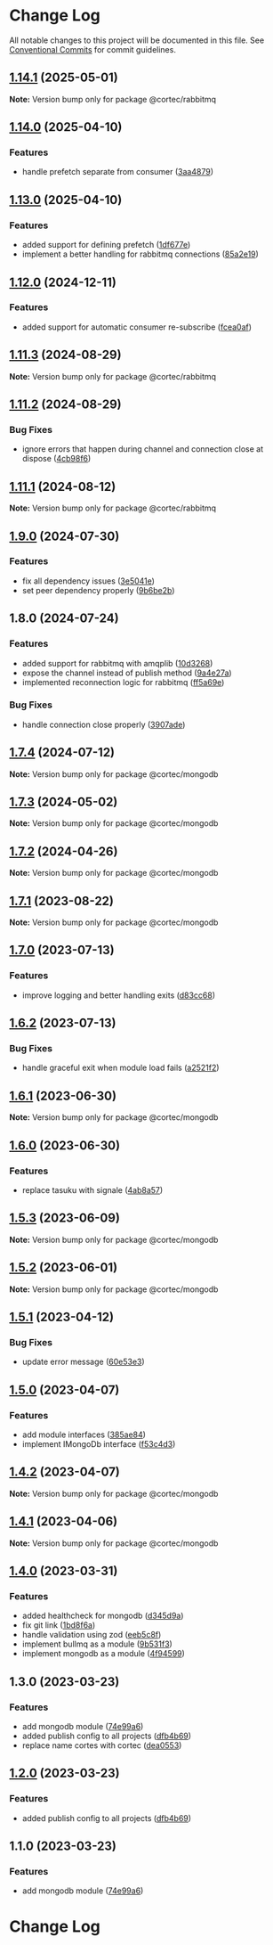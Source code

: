 # Change Log

All notable changes to this project will be documented in this file.
See [Conventional Commits](https://conventionalcommits.org) for commit guidelines.

## [1.14.1](https://github.com/saswatds/cortec/compare/@cortec/rabbitmq@1.14.0...@cortec/rabbitmq@1.14.1) (2025-05-01)

**Note:** Version bump only for package @cortec/rabbitmq

## [1.14.0](https://github.com/saswatds/cortec/compare/@cortec/rabbitmq@1.13.0...@cortec/rabbitmq@1.14.0) (2025-04-10)

### Features

- handle prefetch separate from consumer ([3aa4879](https://github.com/saswatds/cortec/commit/3aa4879124679dc49ee42a6268351df0463ce788))

## [1.13.0](https://github.com/saswatds/cortec/compare/@cortec/rabbitmq@1.12.0...@cortec/rabbitmq@1.13.0) (2025-04-10)

### Features

- added support for defining prefetch ([1df677e](https://github.com/saswatds/cortec/commit/1df677e69948be501787e053004b9120db3ebb5e))
- implement a better handling for rabbitmq connections ([85a2e19](https://github.com/saswatds/cortec/commit/85a2e197c2b15e72d7e1a2bf00748c217e2a3946))

## [1.12.0](https://github.com/saswatds/cortec/compare/@cortec/rabbitmq@1.11.3...@cortec/rabbitmq@1.12.0) (2024-12-11)

### Features

- added support for automatic consumer re-subscribe ([fcea0af](https://github.com/saswatds/cortec/commit/fcea0af1518e3dcbac957f7644b7746ee2bc4816))

## [1.11.3](https://github.com/saswatds/cortec/compare/@cortec/rabbitmq@1.11.2...@cortec/rabbitmq@1.11.3) (2024-08-29)

**Note:** Version bump only for package @cortec/rabbitmq

## [1.11.2](https://github.com/saswatds/cortec/compare/@cortec/rabbitmq@1.11.1...@cortec/rabbitmq@1.11.2) (2024-08-29)

### Bug Fixes

- ignore errors that happen during channel and connection close at dispose ([4cb98f6](https://github.com/saswatds/cortec/commit/4cb98f679f6dc88d47e39048780dc1af966f9a29))

## [1.11.1](https://github.com/saswatds/cortec/compare/@cortec/rabbitmq@1.11.0...@cortec/rabbitmq@1.11.1) (2024-08-12)

**Note:** Version bump only for package @cortec/rabbitmq

## [1.9.0](https://github.com/saswatds/cortec/compare/@cortec/rabbitmq@1.8.0...@cortec/rabbitmq@1.9.0) (2024-07-30)

### Features

- fix all dependency issues ([3e5041e](https://github.com/saswatds/cortec/commit/3e5041e97d6533fc2783718674853faadd4f4ae6))
- set peer dependency properly ([9b6be2b](https://github.com/saswatds/cortec/commit/9b6be2bcaa33da6cdcfbe1d2d00a5493e81e247e))

## 1.8.0 (2024-07-24)

### Features

- added support for rabbitmq with amqplib ([10d3268](https://github.com/saswatds/cortec/commit/10d3268b7552b15b6d496cab1d9d877cf2bbb12f))
- expose the channel instead of publish method ([9a4e27a](https://github.com/saswatds/cortec/commit/9a4e27a467bdee4daa9cfa3a2592d8e04776b6ad))
- implemented reconnection logic for rabbitmq ([ff5a69e](https://github.com/saswatds/cortec/commit/ff5a69ee8a7ce19629cd133b6e76c1936821d2e3))

### Bug Fixes

- handle connection close properly ([3907ade](https://github.com/saswatds/cortec/commit/3907ade8a8eb02f9d20429c819e808ba5bd7d8f2))

## [1.7.4](https://github.com/saswatds/cortec/compare/@cortec/mongodb@1.7.3...@cortec/mongodb@1.7.4) (2024-07-12)

**Note:** Version bump only for package @cortec/mongodb

## [1.7.3](https://github.com/saswatds/cortec/compare/@cortec/mongodb@1.7.2...@cortec/mongodb@1.7.3) (2024-05-02)

**Note:** Version bump only for package @cortec/mongodb

## [1.7.2](https://github.com/saswatds/cortec/compare/@cortec/mongodb@1.7.1...@cortec/mongodb@1.7.2) (2024-04-26)

**Note:** Version bump only for package @cortec/mongodb

## [1.7.1](https://github.com/saswatds/cortec/compare/@cortec/mongodb@1.7.0...@cortec/mongodb@1.7.1) (2023-08-22)

**Note:** Version bump only for package @cortec/mongodb

## [1.7.0](https://github.com/saswatds/cortec/compare/@cortec/mongodb@1.6.2...@cortec/mongodb@1.7.0) (2023-07-13)

### Features

- improve logging and better handling exits ([d83cc68](https://github.com/saswatds/cortec/commit/d83cc68317ed32925f03ed731e4e0fdadd369987))

## [1.6.2](https://github.com/saswatds/cortec/compare/@cortec/mongodb@1.6.1...@cortec/mongodb@1.6.2) (2023-07-13)

### Bug Fixes

- handle graceful exit when module load fails ([a2521f2](https://github.com/saswatds/cortec/commit/a2521f29cc2ea8a21b0a30be9a15971bf898fc89))

## [1.6.1](https://github.com/saswatds/cortec/compare/@cortec/mongodb@1.6.0...@cortec/mongodb@1.6.1) (2023-06-30)

**Note:** Version bump only for package @cortec/mongodb

## [1.6.0](https://github.com/saswatds/cortec/compare/@cortec/mongodb@1.5.3...@cortec/mongodb@1.6.0) (2023-06-30)

### Features

- replace tasuku with signale ([4ab8a57](https://github.com/saswatds/cortec/commit/4ab8a5792e065e9174eff7cda3e0a2596aa2141b))

## [1.5.3](https://github.com/saswatds/cortec/compare/@cortec/mongodb@1.5.2...@cortec/mongodb@1.5.3) (2023-06-09)

**Note:** Version bump only for package @cortec/mongodb

## [1.5.2](https://github.com/saswatds/cortec/compare/@cortec/mongodb@1.5.1...@cortec/mongodb@1.5.2) (2023-06-01)

**Note:** Version bump only for package @cortec/mongodb

## [1.5.1](https://github.com/saswatds/cortec/compare/@cortec/mongodb@1.5.0...@cortec/mongodb@1.5.1) (2023-04-12)

### Bug Fixes

- update error message ([60e53e3](https://github.com/saswatds/cortec/commit/60e53e380fa89d746c9ac962090680fbff65306e))

## [1.5.0](https://github.com/saswatds/cortec/compare/@cortec/mongodb@1.4.2...@cortec/mongodb@1.5.0) (2023-04-07)

### Features

- add module interfaces ([385ae84](https://github.com/saswatds/cortec/commit/385ae84f256153b35272a389d530963d5c23075c))
- implement IMongoDb interface ([f53c4d3](https://github.com/saswatds/cortec/commit/f53c4d393f09dbfce3909909867e5ffb992975e6))

## [1.4.2](https://github.com/saswatds/cortec/compare/@cortec/mongodb@1.4.1...@cortec/mongodb@1.4.2) (2023-04-07)

**Note:** Version bump only for package @cortec/mongodb

## [1.4.1](https://github.com/saswatds/cortec/compare/@cortec/mongodb@1.4.0...@cortec/mongodb@1.4.1) (2023-04-06)

**Note:** Version bump only for package @cortec/mongodb

## [1.4.0](https://github.com/saswatds/cortec/compare/@cortec/mongodb@1.3.0...@cortec/mongodb@1.4.0) (2023-03-31)

### Features

- added healthcheck for mongodb ([d345d9a](https://github.com/saswatds/cortec/commit/d345d9aeeccdf5ccd3cec38b3da29a5c995f5d29))
- fix git link ([1bd8f6a](https://github.com/saswatds/cortec/commit/1bd8f6a6789555c02abaaa58b58d82c6a474f23c))
- handle validation using zod ([eeb5c8f](https://github.com/saswatds/cortec/commit/eeb5c8fa84a8dc09a46028d7214731f4a1692742))
- implement bullmq as a module ([9b531f3](https://github.com/saswatds/cortec/commit/9b531f39e1275b3e25e09f20033d81eb3bb7871d))
- implement mongodb as a module ([4f94599](https://github.com/saswatds/cortec/commit/4f94599a5418b6d30d2b800083d2fbd47fb8ff7e))

## 1.3.0 (2023-03-23)

### Features

- add mongodb module ([74e99a6](https://github.com/saswatds/cortec/commit/74e99a61d5584ebf7ea5ad03d87e5587055a2dd2))
- added publish config to all projects ([dfb4b69](https://github.com/saswatds/cortec/commit/dfb4b69645b860b6686792d7a4272700686fd544))
- replace name cortes with cortec ([dea0553](https://github.com/saswatds/cortec/commit/dea055356354609a61c9900293a68c07cb71ba54))

## [1.2.0](https://github.com/saswatds/cortec/compare/@cortec/mongodb@1.1.0...@cortec/mongodb@1.2.0) (2023-03-23)

### Features

- added publish config to all projects ([dfb4b69](https://github.com/saswatds/cortec/commit/dfb4b69645b860b6686792d7a4272700686fd544))

## 1.1.0 (2023-03-23)

### Features

- add mongodb module ([74e99a6](https://github.com/saswatds/cortec/commit/74e99a61d5584ebf7ea5ad03d87e5587055a2dd2))

# Change Log
